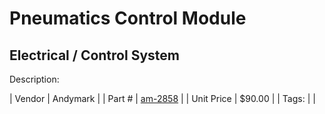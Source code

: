 # Pneumatics Control Module
## Electrical / Control System
Description: 	 

| Vendor | Andymark | 
| Part # | [am-2858](http://www.andymark.com/product-p/am-2858.htm) | 
| Unit Price | $90.00 | 
| Tags: |  | 
